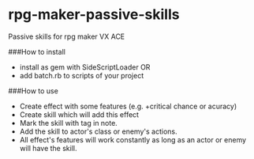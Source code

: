 # rpg-maker-passive-skills
Passive skills for rpg maker VX ACE

###How to install
- install as gem with SideScriptLoader OR
- add batch.rb to scripts of your project

###How to use
- Create effect with some features (e.g. +critical chance or acuracy)
- Create skill which will add this effect 
- Mark the skill with <passive> tag in note.
- Add the skill to actor's class or enemy's actions.
- All effect's features will work constantly as long as an actor or enemy will have the skill.

